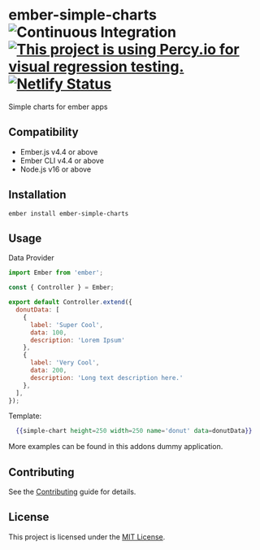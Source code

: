 ember-simple-charts
![Continuous Integration](https://github.com/ilios/ember-simple-charts/workflows/Continuous%20Integration/badge.svg)
[![This project is using Percy.io for visual regression testing.](https://percy.io/static/images/percy-badge.svg)](https://percy.io/ilios/ember-simple-charts)
[![Netlify Status](https://api.netlify.com/api/v1/badges/59cbbb8d-bce1-4513-9377-641e2182537f/deploy-status)](https://app.netlify.com/sites/ember-simple-charts/deploys)
==============================================================================

Simple charts for ember apps


Compatibility
------------------------------------------------------------------------------

* Ember.js v4.4 or above
* Ember CLI v4.4 or above
* Node.js v16 or above


Installation
------------------------------------------------------------------------------

```
ember install ember-simple-charts
```


Usage
------------------------------------------------------------------------------

Data Provider
```javascript
import Ember from 'ember';

const { Controller } = Ember;

export default Controller.extend({
  donutData: [
    {
      label: 'Super Cool',
      data: 100,
      description: 'Lorem Ipsum'
    },
    {
      label: 'Very Cool',
      data: 200,
      description: 'Long text description here.'
    },
  ],
});
```

Template:
```handlebars
  {{simple-chart height=250 width=250 name='donut' data=donutData}}
```

More examples can be found in this addons dummy application.

Contributing
------------------------------------------------------------------------------

See the [Contributing](CONTRIBUTING.md) guide for details.


License
------------------------------------------------------------------------------

This project is licensed under the [MIT License](LICENSE.md).
